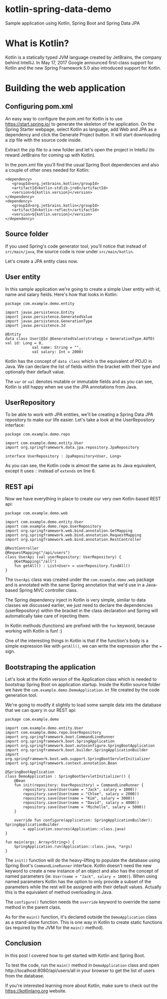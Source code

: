 # kotlin-spring-data-demo
Sample application using Kotlin, Spring Boot and Spring Data JPA
 
# What is Kotlin?
Kotlin is a statically typed JVM language created by JetBrains, the company behind IntelliJ. In May 17, 2017 Google announced first-class support for Kotlin and the new Spring Framework 5.0 also introduced support for Kotlin.
 
# Building the web application
## Configuring pom.xml
An easy way to configure the pom.xml for Kotlin is to use https://start.spring.io/ to generate the skeleton of the application. On the Spring Starter webpage, select Kotlin as language, add Web and JPA as a dependency and click the Generate Project button. It will start downloading a zip file with the source code inside.
 
Extract the zip file to a new folder and let's open the project in IntelliJ (to reward JetBrains for coming up with Kotlin).
 
In the pom.xml file you'll find the usual Spring Boot dependencies and also a couple of other ones needed for Kotlin:

```
<dependency>  
   <groupId>org.jetbrains.kotlin</groupId>  
   <artifactId>kotlin-stdlib-jre8</artifactId>  
   <version>${kotlin.version}</version>  
</dependency>  
<dependency>  
   <groupId>org.jetbrains.kotlin</groupId>  
   <artifactId>kotlin-reflect</artifactId>  
   <version>${kotlin.version}</version>  
</dependency>  
```

## Source folder
If you used Spring's code generator tool, you'll notice that instead of ```src/main/java```, the source code is now under ```src/main/kotlin```.
 
Let's create a JPA entity class now.
 
## User entity
In this sample application we're going to create a simple User entity with id, name and salary fields. Here's how that looks in Kotlin:
```
package com.example.demo.entity  
  
import javax.persistence.Entity  
import javax.persistence.GeneratedValue  
import javax.persistence.GenerationType  
import javax.persistence.Id  
  
@Entity  
data class User(@Id @GeneratedValue(strategy = GenerationType.AUTO) val id: Long = 0,  
            val name: String = "",  
            val salary: Int = 2000)  
```

Kotlin has the concept of ```data class``` which is the equivalent of POJO in Java. We can declare the list of fields within the bracket with their type and optionally their default value.
 
The ```var``` or ```val``` denotes mutable or immutable fields and as you can see, Kotlin is still happy when we use the JPA annotations from Java.
 
## UserRepository
To be able to work with JPA entities, we'll be creating a Spring Data JPA repository to make our life easier. Let's take a look at the UserRepository interface:
```
package com.example.demo.repo  
  
import com.example.demo.entity.User  
import org.springframework.data.jpa.repository.JpaRepository  
  
interface UserRepository : JpaRepository<User, Long>  
```

As you can see, the Kotlin code is almost the same as its Java equivalent, except it uses ```:``` instead of ```extends``` on line 6.
 
## REST api
Now we have everything in place to create our very own Kotlin-based REST api:
```
package com.example.demo.web  
  
import com.example.demo.entity.User  
import com.example.demo.repo.UserRepository  
import org.springframework.web.bind.annotation.GetMapping  
import org.springframework.web.bind.annotation.RequestMapping  
import org.springframework.web.bind.annotation.RestController  
  
@RestController  
@RequestMapping("/api/users")  
class UserApi (val userRepository: UserRepository) {  
    @GetMapping("/all")  
    fun getAll() : List<User> = userRepository.findAll()  
}  
```

The ```UserApi``` class was created under the ```com.example.demo.web``` package and is annotated with the same Spring annotation that we'd use in a Java-based Spring MVC controller class.
 
The Spring dependency inject in Kotlin is very simple, similar to data classes we discussed earlier, we just need to declare the dependencies (userRepository) within the bracket in the class declaration and Spring will automatically take care of injecting them.
 
In Kotlin methods (functions) are prefixed with the ```fun``` keyword, because working with Kotlin is fun! :)
 
One of the interesting things in Kotlin is that if the function's body is a simple expression like with ```getAll()```, we can write the expression after the ```=``` sign.
 
## Bootstraping the application
Let's look at the Kotlin version of the Application class which is needed to bootstrap Spring Boot on application startup. Inside the Kotlin source folder we have the ```com.example.demo.DemoApplication.kt``` file created by the code generation tool.
 
We're going to modify it slightly to load some sample data into the database that we can query in our REST api:
```
package com.example.demo  
  
import com.example.demo.entity.User  
import com.example.demo.repo.UserRepository  
import org.springframework.boot.CommandLineRunner  
import org.springframework.boot.SpringApplication  
import org.springframework.boot.autoconfigure.SpringBootApplication  
import org.springframework.boot.builder.SpringApplicationBuilder  
import org.springframework.boot.web.support.SpringBootServletInitializer  
import org.springframework.context.annotation.Bean  
  
@SpringBootApplication  
class DemoApplication : SpringBootServletInitializer() {  
    @Bean  
    fun init(repository: UserRepository) = CommandLineRunner {  
        repository.save(User(name = "Jack", salary = 1000))  
        repository.save(User(name = "Chloe", salary = 2000))  
        repository.save(User(name = "Kim", salary = 3000))  
        repository.save(User(name = "David", salary = 4000))  
        repository.save(User(name = "Michelle", salary = 5000))  
    }  
  
    override fun configure(application: SpringApplicationBuilder): SpringApplicationBuilder
        = application.sources(Application::class.java)  
}  
  
fun main(args: Array<String>) {  
    SpringApplication.run(Application::class.java, *args)  
}  
```

The ```init()``` function will do the heavy-lifting to populate the database using Spring Boot's ```CommandLineRunner``` interface. Kotlin doesn't need the new keyword to create a new instance of an object and also has the concept of named parameters (ie: ```User(name = "Jack", salary = 1000)```). When using named parameters Kotlin has the option to only provide a subset of the parameters while the rest will be assigned with their default values. Actually this is the equivalent of method overloading in Java.
 
The ```configure()``` function needs the ```override``` keyword to override the same method in the parent class.
 
As for the ```main()``` function, it's declared outside the ```DemoApplication``` class as a stand-alone function. This is one way in Kotlin to create static functions (as required by the JVM for the ```main()``` method).
 
## Conclusion
In this post I covered how to get started with Kotlin and Spring Boot.
 
To test the code, run the ```main()``` method in ```DemoApplication``` class and open http://localhost:8080/api/users/all in your browser to get the list of users from the database.
 
If you're interested learning more about Kotlin, make sure to check out the https://kotlinlang.org website.
